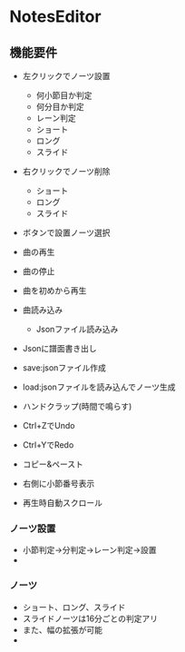 # NotesEditor
## 機能要件
+ 左クリックでノーツ設置
    + 何小節目か判定
    + 何分目か判定
    + レーン判定
    + ショート
    + ロング
    + スライド
+ 右クリックでノーツ削除
    + ショート
    + ロング
    + スライド

+ ボタンで設置ノーツ選択
+ 曲の再生
+ 曲の停止
+ 曲を初めから再生
+ 曲読み込み
    + Jsonファイル読み込み

+ Jsonに譜面書き出し
+ save:jsonファイル作成
+ load:jsonファイルを読み込んでノーツ生成
+ ハンドクラップ(時間で鳴らす) 
+ Ctrl+ZでUndo
+ Ctrl+YでRedo
+ コピー&ペースト
+ 右側に小節番号表示
+ 再生時自動スクロール

### ノーツ設置
+ 小節判定→分判定→レーン判定→設置
+ 
### ノーツ
+ ショート、ロング、スライド
+ スライドノーツは16分ごとの判定アリ
+ また、幅の拡張が可能
+ 
